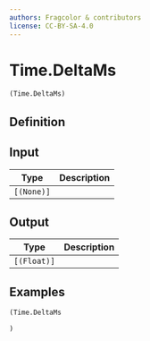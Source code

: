 ```yaml
---
authors: Fragcolor & contributors
license: CC-BY-SA-4.0
---
```



# Time.DeltaMs

```clojure
(Time.DeltaMs)
```


## Definition




## Input

| Type | Description |
|------|-------------|
| `[(None)]` |  |


## Output

| Type | Description |
|------|-------------|
| `[(Float)]` |  |


## Examples

```clojure
(Time.DeltaMs

)
```
